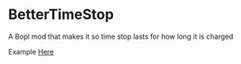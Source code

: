 # BetterTimeStop
A Bopl mod that makes it so time stop lasts for how long it is charged

Example [Here](https://github.com/maxgamertyper/BetterTimeStop/blob/main/BetterTimeStop.mp4)
